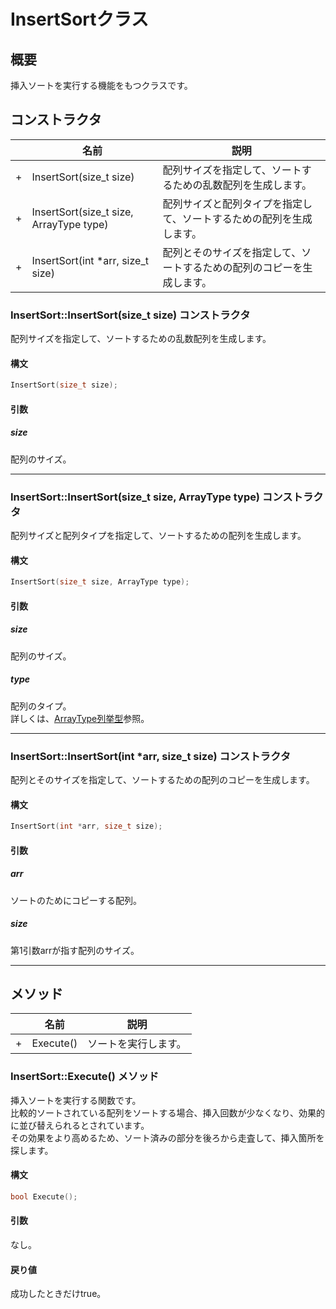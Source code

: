 # InsertSortクラス

## 概要
挿入ソートを実行する機能をもつクラスです。  

## コンストラクタ
| |名前|説明|
|---|----|----|
|+|InsertSort(size_t size)|配列サイズを指定して、ソートするための乱数配列を生成します。|
|+|InsertSort(size_t size, ArrayType type)|配列サイズと配列タイプを指定して、ソートするための配列を生成します。|
|+|InsertSort(int *arr, size_t size)|配列とそのサイズを指定して、ソートするための配列のコピーを生成します。|

### InsertSort::InsertSort(size_t size) コンストラクタ
配列サイズを指定して、ソートするための乱数配列を生成します。  

#### 構文
```c++
InsertSort(size_t size);
```

#### 引数  
##### size
配列のサイズ。  

-----

### InsertSort::InsertSort(size_t size, ArrayType type) コンストラクタ
配列サイズと配列タイプを指定して、ソートするための配列を生成します。  

#### 構文
```c++
InsertSort(size_t size, ArrayType type);
```

#### 引数  
##### size
配列のサイズ。  

##### type
配列のタイプ。  
詳しくは、[ArrayType列挙型](./ArrayType.md)参照。

-----

### InsertSort::InsertSort(int *arr, size_t size) コンストラクタ
配列とそのサイズを指定して、ソートするための配列のコピーを生成します。  

#### 構文
```c++
InsertSort(int *arr, size_t size);
```

#### 引数  
##### arr
ソートのためにコピーする配列。

##### size
第1引数arrが指す配列のサイズ。  

-----

## メソッド
| |名前|説明|
|---|----|----|
|+|Execute()|ソートを実行します。|

### InsertSort::Execute() メソッド
挿入ソートを実行する関数です。  
比較的ソートされている配列をソートする場合、挿入回数が少なくなり、効果的に並び替えられるとされています。  
その効果をより高めるため、ソート済みの部分を後ろから走査して、挿入箇所を探します。  

#### 構文
```c++
bool Execute();
```

#### 引数  
なし。

#### 戻り値  
成功したときだけtrue。
